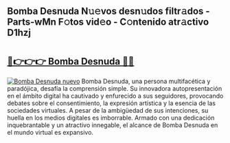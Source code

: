 ## Bomba Desnuda N𝚞𝚎vos desn𝚞dos filtr𝚊dos - Parts-wMn F𝚘tos vid𝚎o - C𝚘ntenido atr𝚊ctivo D1hzj

# <h2><a href="http://mbcsv2.tromn.icu/?c=Bomba+Desnuda">🔗👉👉👉 Bomba Desnuda 🔗🔗</a></h2>

[![Bomba Desnuda nuevo](https://i.imgur.com/pEAQMta.gif)](http://mbcsv2.tromn.icu/?c=Bomba+Desnuda)
Bomba Desnuda, una persona multifacética y paradójica, desafía la comprensión simple. Su innovadora autopresentación en el ámbito digital ha cautivado y enfurecido a sus seguidores, provocando debates sobre el consentimiento, la expresión artística y la esencia de las sociedades virtuales. A pesar de la ambigüedad de sus intenciones, su huella en los medios digitales es imborrable. Armado con una dedicación inquebrantable y un atractivo innegable, el alcance de Bomba Desnuda en el mundo virtual es expansivo.
